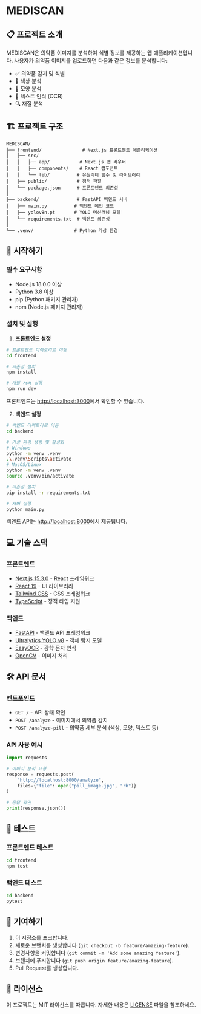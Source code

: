 # MEDISCAN

## 📋 프로젝트 소개

MEDISCAN은 의약품 이미지를 분석하여 식별 정보를 제공하는 웹 애플리케이션입니다. 사용자가 의약품 이미지를 업로드하면 다음과 같은 정보를 분석합니다:

- ✅ 의약품 감지 및 식별
- 🎨 색상 분석
- 📐 모양 분석
- 📝 텍스트 인식 (OCR)
- 🔍 재질 분석

## 🏗️ 프로젝트 구조

```
MEDISCAN/
├── frontend/               # Next.js 프론트엔드 애플리케이션
│   ├── src/
│   │   ├── app/           # Next.js 앱 라우터
│   │   ├── components/    # React 컴포넌트
│   │   └── lib/          # 유틸리티 함수 및 라이브러리
│   ├── public/           # 정적 파일
│   └── package.json      # 프론트엔드 의존성
│
├── backend/              # FastAPI 백엔드 서버
│   ├── main.py          # 백엔드 메인 코드
│   ├── yolov8n.pt       # YOLO 머신러닝 모델
│   └── requirements.txt  # 백엔드 의존성
│
└── .venv/               # Python 가상 환경
```

## 🚀 시작하기

### 필수 요구사항

- Node.js 18.0.0 이상
- Python 3.8 이상
- pip (Python 패키지 관리자)
- npm (Node.js 패키지 관리자)

### 설치 및 실행

1. **프론트엔드 설정**

```bash
# 프론트엔드 디렉토리로 이동
cd frontend

# 의존성 설치
npm install

# 개발 서버 실행
npm run dev
```

프론트엔드는 [http://localhost:3000](http://localhost:3000)에서 확인할 수 있습니다.

2. **백엔드 설정**

```bash
# 백엔드 디렉토리로 이동
cd backend

# 가상 환경 생성 및 활성화
# Windows
python -m venv .venv
.\.venv\Scripts\activate
# MacOS/Linux
python -m venv .venv
source .venv/bin/activate

# 의존성 설치
pip install -r requirements.txt

# 서버 실행
python main.py
```

백엔드 API는 [http://localhost:8000](http://localhost:8000)에서 제공됩니다.

## 💻 기술 스택

### 프론트엔드
- [Next.js 15.3.0](https://nextjs.org) - React 프레임워크
- [React 19](https://react.dev) - UI 라이브러리
- [Tailwind CSS](https://tailwindcss.com) - CSS 프레임워크
- [TypeScript](https://www.typescriptlang.org) - 정적 타입 지원

### 백엔드
- [FastAPI](https://fastapi.tiangolo.com) - 백엔드 API 프레임워크
- [Ultralytics YOLO v8](https://github.com/ultralytics/ultralytics) - 객체 탐지 모델
- [EasyOCR](https://github.com/JaidedAI/EasyOCR) - 광학 문자 인식
- [OpenCV](https://opencv.org) - 이미지 처리

## 🛠️ API 문서

### 엔드포인트

- `GET /` - API 상태 확인
- `POST /analyze` - 이미지에서 의약품 감지
- `POST /analyze-pill` - 의약품 세부 분석 (색상, 모양, 텍스트 등)

### API 사용 예시

```python
import requests

# 이미지 분석 요청
response = requests.post(
    "http://localhost:8000/analyze",
    files={"file": open("pill_image.jpg", "rb")}
)

# 응답 확인
print(response.json())
```

## 🧪 테스트

### 프론트엔드 테스트
```bash
cd frontend
npm test
```

### 백엔드 테스트
```bash
cd backend
pytest
```

## 🤝 기여하기

1. 이 저장소를 포크합니다.
2. 새로운 브랜치를 생성합니다 (`git checkout -b feature/amazing-feature`).
3. 변경사항을 커밋합니다 (`git commit -m 'Add some amazing feature'`).
4. 브랜치에 푸시합니다 (`git push origin feature/amazing-feature`).
5. Pull Request를 생성합니다.

## 📝 라이선스

이 프로젝트는 MIT 라이선스를 따릅니다. 자세한 내용은 [LICENSE](LICENSE) 파일을 참조하세요.

